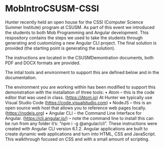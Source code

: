 # MobIntroCSUSM-CSSI
Hunter recently held an open house for the CSSI (Computer Science Summer Institute) program at CSUSM. As part of this event we introduced the students to both Mob Programming and Angular development.  This respository contains the steps we used to take the students through generating and customizing a new Angular CLI project.  The final solution is provided (the starting point is generating the solution).

The instructions are located in the CSUSMDemontration documents, both PDF and DOCX formats are provided.

The intial tools and environment to support this are defined below and in the documentation.

The environment you are working within has been modified to support this demonstration with the installation of three tools:
•	Atom – this is the code editor that was used in class. (https://Atom.io)  At Hunter we typically use Visual Studio Code (https://code.visualstudio.com)
•	NodeJS – this is an open source web host that allows you to reference web pages locally. (https://nodejs.org)
•	Angular CLI – the Command Line Interface for Angular.  (https://cli.angular.io/) – note the command line to install this can be run from any folder it’s: “npm i -g @angular/cli”.  These instructions were created with Angular CLI version 6.1.2.
Angular applications are built to create dynamic web applications and turn into HTML, CSS and JavaScript.  This walkthrough focused on CSS and with a small amount of scripting.  
